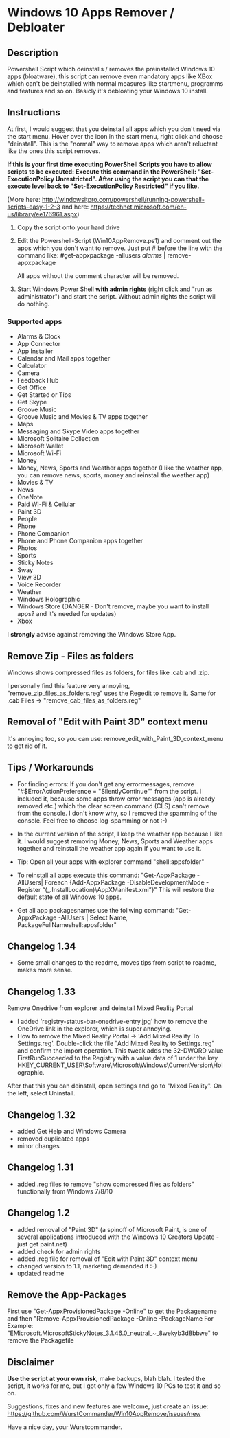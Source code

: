 # Windows 10 Apps Remover / Debloater

## Description

Powershell Script which deinstalls / removes the preinstalled Windows 10 apps (bloatware), this script can remove
even mandatory apps like XBox which can't be deinstalled with normal measures like startmenu, programms and features and so on.
Basicly it's debloating your Windows 10 install.

## Instructions

At first, I would suggest that you deinstall all apps which you don't need via the start menu. 
Hover over the icon in the start menu, right click and choose "deinstall". This is the "normal" way to remove apps which aren't reluctant like the ones this script removes.

**If this is your first time executing PowerShell Scripts you have to allow scripts to be executed:
Execute this command in the PowerShell: "Set-ExecutionPolicy Unrestricted".
After using the script you can that the execute level back to "Set-ExecutionPolicy Restricted" if you like.**

(More here: http://windowsitpro.com/powershell/running-powershell-scripts-easy-1-2-3 and here: https://technet.microsoft.com/en-us/library/ee176961.aspx)

1. Copy the script onto your hard drive

2. Edit the Powershell-Script (Win10AppRemove.ps1) and comment out the apps which you don't want to remove.
   Just put # before the line with the command like:
   #get-appxpackage -allusers *alarms* | remove-appxpackage
   
   All apps without the comment character will be removed.
   
3. Start Windows Power Shell **with admin rights** (right click and "run as administrator") and start the script. Without admin rights the script will do nothing.

### Supported apps

- Alarms & Clock
- App Connector
- App Installer
- Calendar and Mail apps together
- Calculator
- Camera
- Feedback Hub
- Get Office
- Get Started or Tips
- Get Skype
- Groove Music
- Groove Music and Movies & TV apps together
- Maps
- Messaging and Skype Video apps together
- Microsoft Solitaire Collection
- Microsoft Wallet
- Microsoft Wi-Fi
- Money
- Money, News, Sports and Weather apps together (I like the weather app, you can remove news, sports, money and reinstall the weather app)
- Movies & TV
- News
- OneNote
- Paid Wi-Fi & Cellular
- Paint 3D
- People
- Phone
- Phone Companion
- Phone and Phone Companion apps together
- Photos
- Sports
- Sticky Notes
- Sway
- View 3D
- Voice Recorder
- Weather
- Windows Holographic
- Windows Store (DANGER - Don't remove, maybe you want to install apps? and it's needed for updates)
- Xbox

I **strongly** advise against removing the Windows Store App.

## Remove Zip - Files as folders
Windows shows compressed files as folders, for files like .cab and .zip.

I personally find this feature very annoying, "remove_zip_files_as_folders.reg" uses the Regedit to remove it.
Same for .cab Files -> "remove_cab_files_as_folders.reg"

## Removal of "Edit with Paint 3D" context menu
It's annoying too, so you can use: remove_edit_with_Paint_3D_context_menu to get rid of it.

## Tips / Workarounds

- For finding errors:
  If you don't get any errormessages, remove "#$ErrorActionPreference = "SilentlyContinue"" from the script. 
  I included it, because some apps throw error messages (app is already removed etc.) 
  which the clear screen command (CLS) can't remove from the console. I don't know why, so I removed the spamming of the console. 
  Feel free to choose log-spamming or not :-)
  
- In the current version of the script, I keep the weather app because I like it. I would suggest removing
  Money, News, Sports and Weather apps together and reinstall the weather app again if you want to use it.
  
- Tip: Open all your apps with explorer command "shell:appsfolder"

- To reinstall all apps execute this command: "Get-AppxPackage -AllUsers| Foreach {Add-AppxPackage -DisableDevelopmentMode -Register “$($_.InstallLocation)\AppXManifest.xml”}"
  This will restore the default state of all Windows 10 apps.
  
- Get all app packagesnames use the follwing command:  "Get-AppxPackage -AllUsers | Select Name, PackageFullNameshell:appsfolder"

## Changelog 1.34

- Some small changes to the readme, moves tips from script to readme, makes more sense.

## Changelog 1.33
Remove Onedrive from explorer and deinstall Mixed Reality Portal

- I added 'registry-status-bar-onedrive-entry.jpg' how to remove the OneDrive link in the explorer, which is super annoying.
- How to remove the Mixed Reality Portal -> 'Add Mixed Reality To Settings.reg'. 
Double-click the file "Add Mixed Reality to Settings.reg" and confirm the import operation.
This tweak adds the 32-DWORD value FirstRunSucceeded to the Registry with a value data of 1 under the key HKEY_CURRENT_USER\Software\Microsoft\Windows\CurrentVersion\Holographic.

After that this you can deinstall, open settings and go to "Mixed Reality".
On the left, select Uninstall.

## Changelog 1.32
- added Get Help and Windows Camera
- removed duplicated apps
- minor changes

## Changelog 1.31
- added .reg files to remove "show compressed files as folders" functionally from Windows 7/8/10

## Changelog 1.2

- added removal of "Paint 3D" 
  (a spinoff of Microsoft Paint, is one of several applications introduced with the Windows 10 Creators Update - just get paint.net)
- added check for admin rights
- added .reg file for removal of "Edit with Paint 3D" context menu
- changed version to 1.1, marketing demanded it :-)
- updated readme

## Remove the App-Packages
First use "Get-AppxProvisionedPackage -Online" to get the Packagename and then "Remove-AppxProvisionedPackage -Online -PackageName 
For Example: "EMicrosoft.MicrosoftStickyNotes_3.1.46.0_neutral_~_8wekyb3d8bbwe" to remove the Packagefile

## Disclaimer

**Use the script at your own risk**, make backups, blah blah. 
I tested the script, it works for me, but I got only a few Windows 10 PCs to test it and so on.

Suggestions, fixes and new features are welcome, just create an issue: https://github.com/WurstCommander/Win10AppRemove/issues/new

Have a nice day, your Wurstcommander.
